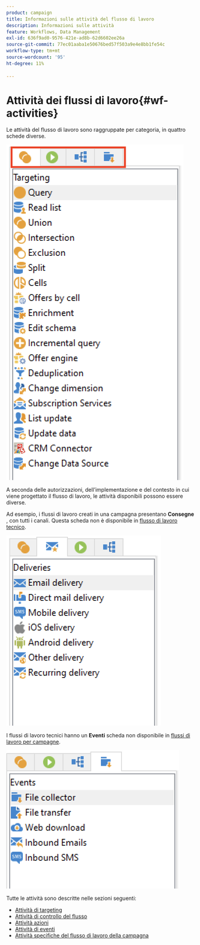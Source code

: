 ```yaml
---
product: campaign
title: Informazioni sulle attività del flusso di lavoro
description: Informazioni sulle attività
feature: Workflows, Data Management
exl-id: 636f9ad0-9576-421e-ad8b-62d6602ee26a
source-git-commit: 77ec01aaba1e50676bed57f503a9e4e8bb1fe54c
workflow-type: tm+mt
source-wordcount: '95'
ht-degree: 11%

---
```


# Attività dei flussi di lavoro{#wf-activities}

Le attività del flusso di lavoro sono raggruppate per categoria, in quattro schede diverse.

![](assets/wf-activity-tabs.png)

A seconda delle autorizzazioni, dell’implementazione e del contesto in cui viene progettato il flusso di lavoro, le attività disponibili possono essere diverse.

Ad esempio, i flussi di lavoro creati in una campagna presentano **Consegne** , con tutti i canali. Questa scheda non è disponibile in [flusso di lavoro tecnico](technical-workflows.md).

![](assets/campaign-wf-activities.png)

I flussi di lavoro tecnici hanno un **Eventi** scheda non disponibile in [flussi di lavoro per campagne](campaign-workflows.md).

![](assets/tech-wf-activities.png)

Tutte le attività sono descritte nelle sezioni seguenti:

* [Attività di targeting](targeting-activities.md)
* [Attività di controllo del flusso](flow-control-activities.md)
* [Attività azioni](action-activities.md)
* [Attività di eventi](event-activities.md)
* [Attività specifiche del flusso di lavoro della campagna](../campaigns/marketing-campaign-deliveries.md)
